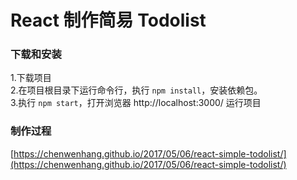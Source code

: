 

# React 制作简易 Todolist

### 下载和安装

1.下载项目  
2.在项目根目录下运行命令行，执行 `npm install`，安装依赖包。  
3.执行 `npm start`，打开浏览器 http://localhost:3000/ 运行项目

### 制作过程

[https://chenwenhang.github.io/2017/05/06/react-simple-todolist/](https://chenwenhang.github.io/2017/05/06/react-simple-todolist/)




